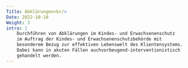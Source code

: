 ```yaml
---
Title: Abklärungen<br/>
Date: 2022-10-10
Weight: 3
intro: |
    Durchführen von Abklärungen im Kindes- und Erwachsenenschutz
    im Auftrag der Kindes- und Erwachsenenschutzbehörde mit
    besonderem Bezug zur effektiven Lebenswelt des Klientensystems.
    Dabei kann in akuten Fällen auchvorbeugend-interventionistisch
    gehandelt werden.
---
```


